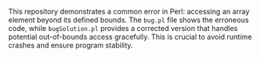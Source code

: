This repository demonstrates a common error in Perl: accessing an array element beyond its defined bounds.  The `bug.pl` file shows the erroneous code, while `bugSolution.pl` provides a corrected version that handles potential out-of-bounds access gracefully.  This is crucial to avoid runtime crashes and ensure program stability.